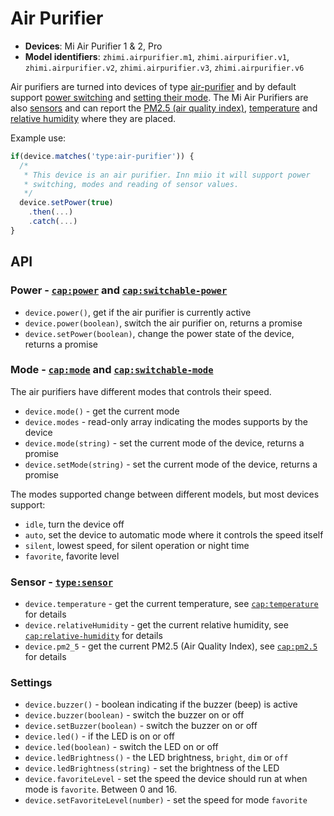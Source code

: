 # Air Purifier

* **Devices**: Mi Air Purifier 1 & 2, Pro
* **Model identifiers**: `zhimi.airpurifier.m1`, `zhimi.airpurifier.v1`, `zhimi.airpurifier.v2`, `zhimi.airpurifier.v3`, `zhimi.airpurifier.v6`

Air purifiers are turned into devices of type [air-purifier][air-purifier]
and by default support [power switching][switchable-power] and [setting their mode][switchable-mode]. The Mi Air
Purifiers are also [sensors][sensor] and can report the [PM2.5 (air quality index)][pm2.5],
[temperature][temp] and [relative humidity][humidity] where they are placed.

Example use:

```javascript
if(device.matches('type:air-purifier')) {
  /*
   * This device is an air purifier. Inn miio it will support power
   * switching, modes and reading of sensor values.
   */
  device.setPower(true)
    .then(...)
    .catch(...)
}
```

## API

### Power - [`cap:power`][power] and [`cap:switchable-power`][switchable-power]

* `device.power()`, get if the air purifier is currently active
* `device.power(boolean)`, switch the air purifier on, returns a promise
* `device.setPower(boolean)`, change the power state of the device, returns a promise

### Mode - [`cap:mode`][mode] and [`cap:switchable-mode`][switchable-mode]

The air purifiers have different modes that controls their speed.

* `device.mode()` - get the current mode
* `device.modes` - read-only array indicating the modes supports by the device
* `device.mode(string)` - set the current mode of the device, returns a promise
* `device.setMode(string)` - set the current mode of the device, returns a promise

The modes supported change between different models, but most devices support:

* `idle`, turn the device off
* `auto`, set the device to automatic mode where it controls the speed itself
* `silent`, lowest speed, for silent operation or night time
* `favorite`, favorite level

### Sensor - [`type:sensor`][sensor]

* `device.temperature` - get the current temperature, see [`cap:temperature`][temp] for details
* `device.relativeHumidity` - get the current relative humidity, see [`cap:relative-humidity`][humidity] for details
* `device.pm2_5` - get the current PM2.5 (Air Quality Index), see [`cap:pm2.5`][pm2.5] for details

### Settings

* `device.buzzer()` - boolean indicating if the buzzer (beep) is active
* `device.buzzer(boolean)` - switch the buzzer on or off
* `device.setBuzzer(boolean)` - switch the buzzer on or off
* `device.led()` - if the LED is on or off
* `device.led(boolean)` - switch the LED on or off
* `device.ledBrightness()` - the LED brightness, `bright`, `dim` or `off`
* `device.ledBrightness(string)` - set the brightness of the LED
* `device.favoriteLevel` - set the speed the device should run at when mode is `favorite`. Between 0 and 16.
* `device.setFavoriteLevel(number)` - set the speed for mode `favorite`

[air-purifier]: http://abstract-things.readthedocs.io/en/latest/climate/air-purifiers.html
[sensor]: http://abstract-things.readthedocs.io/en/latest/sensors/index.html
[power]: http://abstract-things.readthedocs.io/en/latest/common/power.html
[switchable-power]: http://abstract-things.readthedocs.io/en/latest/common/switchable-power.html
[mode]: http://abstract-things.readthedocs.io/en/latest/common/mode.html
[switchable-mode]: http://abstract-things.readthedocs.io/en/latest/common/switchable-mode.html
[pm2.5]: http://abstract-things.readthedocs.io/en/latest/sensors/pm2.5.html
[temp]: http://abstract-things.readthedocs.io/en/latest/sensors/temperature.html
[humidity]: http://abstract-things.readthedocs.io/en/latest/sensors/relative-humidity.html
